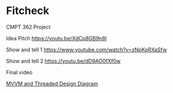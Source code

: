 # Fitcheck
CMPT 362 Project

Idea Pitch
https://youtu.be/XdCp8GB9n8I 

Show and tell 1
https://www.youtube.com/watch?v=zNpKqRXaSfw

Show and tell 2
https://youtu.be/dD9AO0fXf0w

Final video

[MVVM and Threaded Design Diagram](https://docs.google.com/presentation/d/1-6kyfsQC4NY7-8-WJaZxz-Bdg3-TN0iA57hgYJaKqJY/edit?usp=sharing)
